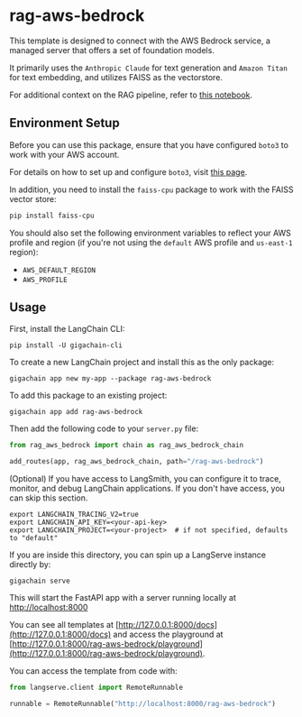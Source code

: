
# rag-aws-bedrock

This template is designed to connect with the AWS Bedrock service, a managed server that offers a set of foundation models.

It primarily uses the `Anthropic Claude` for text generation and `Amazon Titan` for text embedding, and utilizes FAISS as the vectorstore.

For additional context on the RAG pipeline, refer to [this notebook](https://github.com/aws-samples/amazon-bedrock-workshop/blob/main/03_QuestionAnswering/01_qa_w_rag_claude.ipynb).

## Environment Setup

Before you can use this package, ensure that you have configured `boto3` to work with your AWS account. 

For details on how to set up and configure `boto3`, visit [this page](https://boto3.amazonaws.com/v1/documentation/api/latest/guide/quickstart.html#configuration).

In addition, you need to install the `faiss-cpu` package to work with the FAISS vector store:

```bash
pip install faiss-cpu
```

You should also set the following environment variables to reflect your AWS profile and region (if you're not using the `default` AWS profile and `us-east-1` region):

* `AWS_DEFAULT_REGION`
* `AWS_PROFILE`

## Usage

First, install the LangChain CLI:

```shell
pip install -U gigachain-cli
```

To create a new LangChain project and install this as the only package:

```shell
gigachain app new my-app --package rag-aws-bedrock
```

To add this package to an existing project:

```shell
gigachain app add rag-aws-bedrock
```

Then add the following code to your `server.py` file:
```python
from rag_aws_bedrock import chain as rag_aws_bedrock_chain

add_routes(app, rag_aws_bedrock_chain, path="/rag-aws-bedrock")
```

(Optional) If you have access to LangSmith, you can configure it to trace, monitor, and debug LangChain applications. If you don't have access, you can skip this section.

```shell
export LANGCHAIN_TRACING_V2=true
export LANGCHAIN_API_KEY=<your-api-key>
export LANGCHAIN_PROJECT=<your-project>  # if not specified, defaults to "default"
```

If you are inside this directory, you can spin up a LangServe instance directly by:

```shell
gigachain serve
```

This will start the FastAPI app with a server running locally at [http://localhost:8000](http://localhost:8000)

You can see all templates at [http://127.0.0.1:8000/docs](http://127.0.0.1:8000/docs) and access the playground at [http://127.0.0.1:8000/rag-aws-bedrock/playground](http://127.0.0.1:8000/rag-aws-bedrock/playground).  

You can access the template from code with:

```python
from langserve.client import RemoteRunnable

runnable = RemoteRunnable("http://localhost:8000/rag-aws-bedrock")
```
